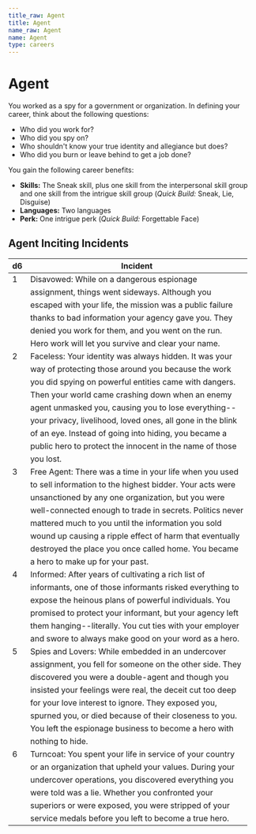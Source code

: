 ```yaml
---
title_raw: Agent
title: Agent
name_raw: Agent
name: Agent
type: careers
---
```


# Agent

You worked as a spy for a government or organization. In defining your career, think about the following questions:

- Who did you work for?
- Who did you spy on?
- Who shouldn't know your true identity and allegiance but does?
- Who did you burn or leave behind to get a job done?

You gain the following career benefits:

- **Skills:** The Sneak skill, plus one skill from the interpersonal skill group and one skill from the intrigue skill group (*Quick Build:* Sneak, Lie, Disguise)
- **Languages:** Two languages
- **Perk:** One intrigue perk (*Quick Build:* Forgettable Face)

## Agent Inciting Incidents

| d6  | Incident                                                    |
| --- | ----------------------------------------------------------- |
| 1   | Disavowed: While on a dangerous espionage                   |
|     | assignment, things went sideways. Although you              |
|     | escaped with your life, the mission was a public failure    |
|     | thanks to bad information your agency gave you. They        |
|     | denied you work for them, and you went on the run.          |
|     | Hero work will let you survive and clear your name.         |
| 2   | Faceless: Your identity was always hidden. It was your      |
|     | way of protecting those around you because the work         |
|     | you did spying on powerful entities came with dangers.      |
|     | Then your world came crashing down when an enemy            |
|     | agent unmasked you, causing you to lose everything--        |
|     | your privacy, livelihood, loved ones, all gone in the blink |
|     | of an eye. Instead of going into hiding, you became a       |
|     | public hero to protect the innocent in the name of those    |
|     | you lost.                                                   |
| 3   | Free Agent: There was a time in your life when you used     |
|     | to sell information to the highest bidder. Your acts were   |
|     | unsanctioned by any one organization, but you were          |
|     | well-connected enough to trade in secrets. Politics never   |
|     | mattered much to you until the information you sold         |
|     | wound up causing a ripple effect of harm that eventually    |
|     | destroyed the place you once called home. You became        |
|     | a hero to make up for your past.                            |
| 4   | Informed: After years of cultivating a rich list of         |
|     | informants, one of those informants risked everything to    |
|     | expose the heinous plans of powerful individuals. You       |
|     | promised to protect your informant, but your agency left    |
|     | them hanging--literally. You cut ties with your employer    |
|     | and swore to always make good on your word as a hero.       |
| 5   | Spies and Lovers: While embedded in an undercover           |
|     | assignment, you fell for someone on the other side. They    |
|     | discovered you were a double-agent and though you           |
|     | insisted your feelings were real, the deceit cut too deep   |
|     | for your love interest to ignore. They exposed you,         |
|     | spurned you, or died because of their closeness to you.     |
|     | You left the espionage business to become a hero with       |
|     | nothing to hide.                                            |
| 6   | Turncoat: You spent your life in service of your country    |
|     | or an organization that upheld your values. During your     |
|     | undercover operations, you discovered everything you        |
|     | were told was a lie. Whether you confronted your            |
|     | superiors or were exposed, you were stripped of your        |
|     | service medals before you left to become a true hero.       |
